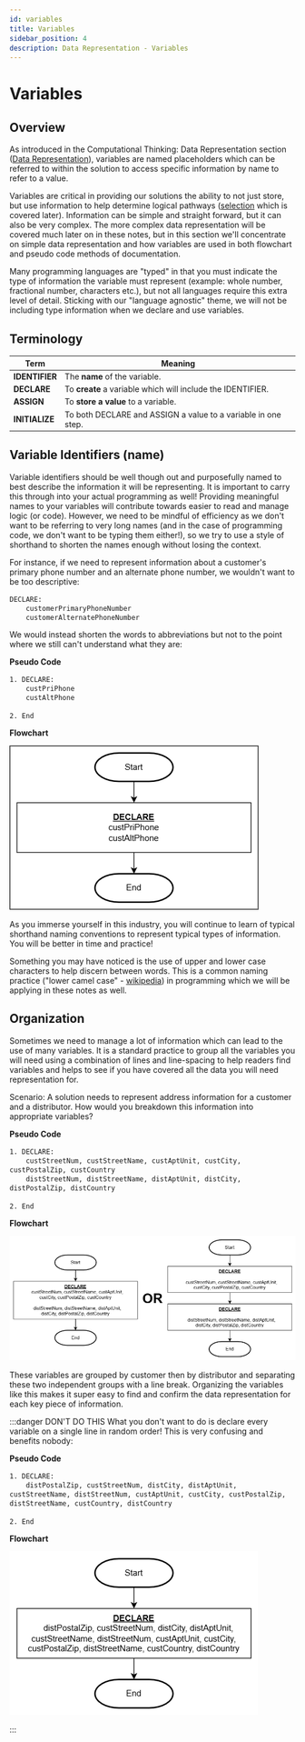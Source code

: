 ```yaml
---
id: variables
title: Variables
sidebar_position: 4
description: Data Representation - Variables
---
```


# Variables

## Overview

As introduced in the Computational Thinking: Data Representation section ([Data Representation](./computational-thinking.md#data-representation)), variables are named placeholders which can be referred to within the solution to access specific information by name to refer to a value.

Variables are critical in providing our solutions the ability to not just store, but use information to help determine logical pathways ([selection](./logic-selection.md) which is covered later). Information can be simple and straight forward, but it can also be very complex. The more complex data representation will be covered much later on in these notes, but in this section we'll concentrate on simple data representation and how variables are used in both flowchart and pseudo code methods of documentation.

Many programming languages are "typed" in that you must indicate the type of information the variable must represent (example: whole number, fractional number, characters etc.), but not all languages require this extra level of detail. Sticking with our "language agnostic" theme, we will not be including type information when we declare and use variables.

## Terminology

| Term           | Meaning                                                       |
| -------------- | ------------------------------------------------------------- |
| **IDENTIFIER** | The **name** of the variable.                                 |
| **DECLARE**    | To **create** a variable which will include the IDENTIFIER.   |
| **ASSIGN**     | To **store a value** to a variable.                           |
| **INITIALIZE** | To both DECLARE and ASSIGN a value to a variable in one step. |

## Variable Identifiers (name)

Variable identifiers should be well though out and purposefully named to best describe the information it will be representing. It is important to carry this through into your actual programming as well! Providing meaningful names to your variables will contribute towards easier to read and manage logic (or code). However, we need to be mindful of efficiency as we don't want to be referring to very long names (and in the case of programming code, we don't want to be typing them either!), so we try to use a style of shorthand to shorten the names enough without losing the context.

For instance, if we need to represent information about a customer's primary phone number and an alternate phone number, we wouldn't want to be too descriptive:

```
DECLARE:
    customerPrimaryPhoneNumber
    customerAlternatePhoneNumber
```

We would instead shorten the words to abbreviations but not to the point where we still can't understand what they are:

**Pseudo Code**

```
1. DECLARE:
    custPriPhone
    custAltPhone

2. End
```

**Flowchart**

![](../static/img/VarIdentifier.png)

As you immerse yourself in this industry, you will continue to learn of typical shorthand naming conventions to represent typical types of information. You will be better in time and practice!

Something you may have noticed is the use of upper and lower case characters to help discern between words. This is a common naming practice ("lower camel case" - [wikipedia](https://en.wikipedia.org/wiki/Camel_case)) in programming which we will be applying in these notes as well.

## Organization

Sometimes we need to manage a lot of information which can lead to the use of many variables. It is a standard practice to group all the variables you will need using a combination of lines and line-spacing to help readers find variables and helps to see if you have covered all the data you will need representation for.

Scenario: A solution needs to represent address information for a customer and a distributor. How would you breakdown this information into appropriate variables?

**Pseudo Code**

```
1. DECLARE:
    custStreetNum, custStreetName, custAptUnit, custCity, custPostalZip, custCountry
    distStreetNum, distStreetName, distAptUnit, distCity, distPostalZip, distCountry

2. End
```

**Flowchart**

![](../static/img/VarGrouping.png)

These variables are grouped by customer then by distributor and separating these two independent groups with a line break. Organizing the variables like this makes it super easy to find and confirm the data representation for each key piece of information.

:::danger DON'T DO THIS
What you don't want to do is declare every variable on a single line in random order! This is very confusing and benefits nobody:

**Pseudo Code**

```
1. DECLARE:
    distPostalZip, custStreetNum, distCity, distAptUnit, custStreetName, distStreetNum, custAptUnit, custCity, custPostalZip, distStreetName, custCountry, distCountry

2. End
```

**Flowchart**

![](../static/img/VarBad.png)

:::
